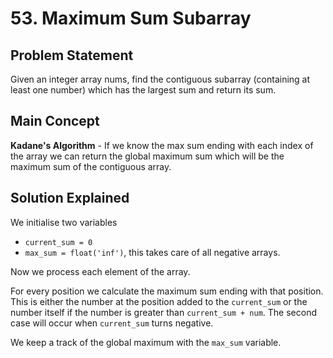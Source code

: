 # 53. Maximum Sum Subarray

## Problem Statement

Given an integer array nums, find the contiguous subarray (containing at least one number) which has the largest sum and return its sum.

## Main Concept

**Kadane's Algorithm** - If we know the max sum ending with each index of the array we can return the global maximum sum which will be the maximum sum of the contiguous array.

## Solution Explained

We initialise two variables

- `current_sum = 0`
- `max_sum = float('inf')`, this takes care of all negative arrays.

Now we process each element of the array.

For every position we calculate the maximum sum ending with that position. This is either the number at the position added to the `current_sum` or the number itself if the number is greater than `current_sum + num`. The second case will occur when `current_sum` turns negative.

We keep a track of the global maximum with the `max_sum` variable.

